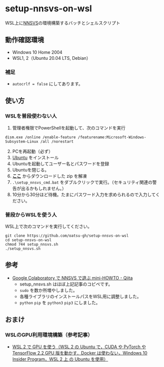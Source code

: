 # setup-nnsvs-on-wsl

WSL上に[NNSVS](https://github.com/r9y9/nnsvs)の環境構築するバッチとシェルスクリプト

## 動作確認環境

-   Windows 10 Home 2004
-   WSL1, 2（Ubuntu 20.04 LTS, Debian）

### 補足

- `autocrlf = false` にしてあります。

## 使い方

### WSLを普段使わない人

1.  管理者権限でPowerShellを起動して、次のコマンドを実行
```shell
dism.exe /online /enable-feature /featurename:Microsoft-Windows-Subsystem-Linux /all /norestart
```
2. PCを再起動（必ず）
3. [Ubuntu](https://www.microsoft.com/ja-jp/p/ubuntu/9nblggh4msv6) をインストール
4. Ubuntuを起動してユーザー名とパスワードを登録
5. Ubuntuを閉じる。
6.  **[ここ](https://github.com/oatsu-gh/setup-nnsvs-ubuntu-wsl/archive/master.zip)** からダウンロードした zip を解凍
8.  `.\setup_nnsvs_cmd.bat` をダブルクリックで実行。（セキュリティ関連の警告が出るかもしれません。）
9.  10分から30分ほど待機。たまにパスワード入力を求められるので入力してください。

### 普段からWSLを使う人

WSL上で次のコマンドを実行してください。

```shell
git clone https://github.com/oatsu-gh/setup-nnsvs-on-wsl
cd setup-nnsvs-on-wsl
chmod 744 setup_nnsvs.sh
./setup_nnsvs.sh
```

## 参考

-   [Google Colaboratory で NNSVS で遊ぶ mini-HOWTO - Qiita](https://qiita.com/taroushirani/items/ec16cb9a6b3b691f5e74)
    -   setup_nnsvs.sh はほぼ上記記事のコピペです。
    -   `sudo` を数か所増やしました。
    -   各種ライブラリのインストールパスをWSL用に調整しました。
    -   `python` `pip` を `python3` `pip3` にしました。

## おまけ

### WSLのGPU利用環境構築（参考記事）

- [WSL 2 で GPU を使う（WSL 2 の Ubuntu で，CUDA や PyTorch や TensorFlow 2.2 GPU 版を動かす．Docker は使わない，Windows 10 Insider Program，WSL 2 上 の Ubuntu を使用）](https://www.kkaneko.jp/tools/wsl/wsl_tensorflow2.html)